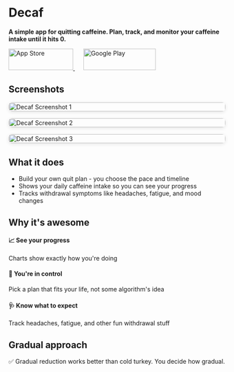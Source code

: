 # Decaf

**A simple app for quitting caffeine. Plan, track, and monitor your caffeine intake until it hits 0.**

<div>
  <a href="https://apps.apple.com/us/app/decaf-quit-caffeine-fast/id6751217376" target="_blank" rel="noopener noreferrer">
    <img src="assets/readme/app_store_badge.svg" alt="App Store" height="50" width="150" style="object-fit: contain;" />
  </a>
  &nbsp;&nbsp;&nbsp;&nbsp;
  <a href="https://play.google.com/store/apps/details?id=com.rootcause.decaf&pcampaignid=web_share" target="_blank" rel="noopener noreferrer">
    <img src="assets/readme/google_play_badge.png" alt="Google Play" height="50" width="168.75" style="object-fit: contain;" />
  </a>
</div>

## Screenshots

<div style="display: grid; grid-template-columns: repeat(auto-fit, minmax(250px, 1fr)); gap: 1rem; margin-bottom: 2rem;">
  <img src="assets/readme/1.png" alt="Decaf Screenshot 1" style="border-radius: 8px; box-shadow: 0 2px 8px rgba(0,0,0,0.1); width: 100%;" />
  <img src="assets/readme/2.png" alt="Decaf Screenshot 2" style="border-radius: 8px; box-shadow: 0 2px 8px rgba(0,0,0,0.1); width: 100%;" />
  <img src="assets/readme/3.png" alt="Decaf Screenshot 3" style="border-radius: 8px; box-shadow: 0 2px 8px rgba(0,0,0,0.1); width: 100%;" />
</div>

## What it does

- Build your own quit plan - you choose the pace and timeline
- Shows your daily caffeine intake so you can see your progress
- Tracks withdrawal symptoms like headaches, fatigue, and mood changes

## Why it's awesome

#### 📈 See your progress

Charts show exactly how you're doing

#### 🎯 You're in control

Pick a plan that fits your life, not some algorithm's idea

#### 🩺 Know what to expect

Track headaches, fatigue, and other fun withdrawal stuff

## Gradual approach

✅ Gradual reduction works better than cold turkey. You decide how gradual.
